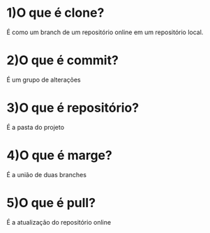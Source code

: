 # 1)O que é clone?
É como um branch de um repositório online em um repositório local.
# 2)O que é commit?
É um grupo de alterações
# 3)O que é repositório?
É a pasta do projeto
# 4)O que é marge?
É a união de duas branches
# 5)O que é pull?
É a atualização do repositório online
